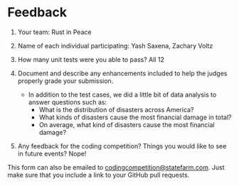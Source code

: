 # Feedback

1. Your team: Rust in Peace
2. Name of each individual participating: Yash Saxena, Zachary Voltz
3. How many unit tests were you able to pass? All 12
4. Document and describe any enhancements included to help the judges properly grade your submission.
    - In addition to the test cases, we did a little bit of data analysis to answer questions such as:
        - What is the distribution of disasters across America?
        - What kinds of disasters cause the most financial damage in total?
        - On average, what kind of disasters cause the most financial damage?

5. Any feedback for the coding competition? Things you would like to see in future events?
Nope!

This form can also be emailed to [codingcompetition@statefarm.com](mailto:codingcompetition@statefarm.com). Just make sure that you include a link to your GitHub pull requests.
